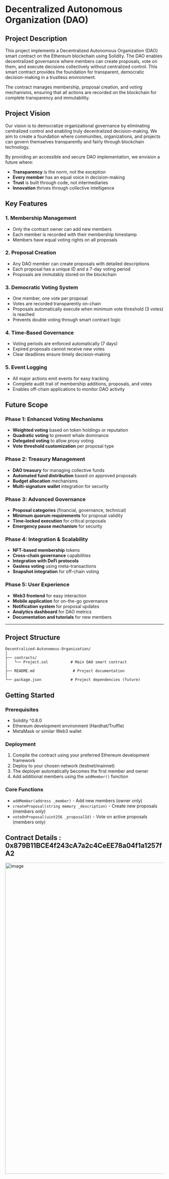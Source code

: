 # Decentralized Autonomous Organization (DAO)

## Project Description

This project implements a Decentralized Autonomous Organization (DAO) smart contract on the Ethereum blockchain using Solidity. The DAO enables decentralized governance where members can create proposals, vote on them, and execute decisions collectively without centralized control. This smart contract provides the foundation for transparent, democratic decision-making in a trustless environment.

The contract manages membership, proposal creation, and voting mechanisms, ensuring that all actions are recorded on the blockchain for complete transparency and immutability.

## Project Vision

Our vision is to democratize organizational governance by eliminating centralized control and enabling truly decentralized decision-making. We aim to create a foundation where communities, organizations, and projects can govern themselves transparently and fairly through blockchain technology.

By providing an accessible and secure DAO implementation, we envision a future where:
- **Transparency** is the norm, not the exception
- **Every member** has an equal voice in decision-making
- **Trust** is built through code, not intermediaries
- **Innovation** thrives through collective intelligence

## Key Features

### 1. **Membership Management**
- Only the contract owner can add new members
- Each member is recorded with their membership timestamp
- Members have equal voting rights on all proposals

### 2. **Proposal Creation**
- Any DAO member can create proposals with detailed descriptions
- Each proposal has a unique ID and a 7-day voting period
- Proposals are immutably stored on the blockchain

### 3. **Democratic Voting System**
- One member, one vote per proposal
- Votes are recorded transparently on-chain
- Proposals automatically execute when minimum vote threshold (3 votes) is reached
- Prevents double voting through smart contract logic

### 4. **Time-Based Governance**
- Voting periods are enforced automatically (7 days)
- Expired proposals cannot receive new votes
- Clear deadlines ensure timely decision-making

### 5. **Event Logging**
- All major actions emit events for easy tracking
- Complete audit trail of membership additions, proposals, and votes
- Enables off-chain applications to monitor DAO activity

## Future Scope

### Phase 1: Enhanced Voting Mechanisms
- **Weighted voting** based on token holdings or reputation
- **Quadratic voting** to prevent whale dominance
- **Delegated voting** to allow proxy voting
- **Vote threshold customization** per proposal type

### Phase 2: Treasury Management
- **DAO treasury** for managing collective funds
- **Automated fund distribution** based on approved proposals
- **Budget allocation** mechanisms
- **Multi-signature wallet** integration for security

### Phase 3: Advanced Governance
- **Proposal categories** (financial, governance, technical)
- **Minimum quorum requirements** for proposal validity
- **Time-locked execution** for critical proposals
- **Emergency pause mechanism** for security

### Phase 4: Integration & Scalability
- **NFT-based membership** tokens
- **Cross-chain governance** capabilities
- **Integration with DeFi protocols**
- **Gasless voting** using meta-transactions
- **Snapshot integration** for off-chain voting

### Phase 5: User Experience
- **Web3 frontend** for easy interaction
- **Mobile application** for on-the-go governance
- **Notification system** for proposal updates
- **Analytics dashboard** for DAO metrics
- **Documentation and tutorials** for new members

---

## Project Structure

```
Decentralized-Autonomous-Organization/
│
├── contracts/
│   └── Project.sol          # Main DAO smart contract
│
├── README.md                 # Project documentation
│
└── package.json             # Project dependencies (future)
```

## Getting Started

### Prerequisites
- Solidity ^0.8.0
- Ethereum development environment (Hardhat/Truffle)
- MetaMask or similar Web3 wallet

### Deployment
1. Compile the contract using your preferred Ethereum development framework
2. Deploy to your chosen network (testnet/mainnet)
3. The deployer automatically becomes the first member and owner
4. Add additional members using the `addMember()` function

### Core Functions

- `addMember(address _member)` - Add new members (owner only)
- `createProposal(string memory _description)` - Create new proposals (members only)
- `voteOnProposal(uint256 _proposalId)` - Vote on active proposals (members only)

## Contract Details : 0x879B11BCE4f243cA7a2c4CeEE78a04f1a1257fA2
<img width="1919" height="990" alt="image" src="https://github.com/user-attachments/assets/c081140f-ef19-4b77-b79c-e7516e00334b" />


